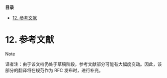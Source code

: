 **目录**

- [12. 参考文献](#12-参考文献)

# 12. 参考文献

> [!NOTE]
>
> 译者注：由于该文档仍处于草稿阶段，参考文献部分可能有大幅度变动。因此，该部分的翻译将在规范作为 RFC 发布时，进行补充。
